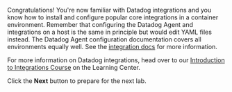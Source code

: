 Congratulations! You're now familiar with Datadog integrations and you know how to install and configure popular core integrations in a container environment. Remember that configuring the Datadog Agent and integrations on a host is the same in principle but would edit YAML files instead. The Datadog Agent configuration documentation covers all environments equally well. See the [integration docs](https://docs.datadoghq.com/integrations/) for more information.

For more information on Datadog integrations, head over to our [Introduction to Integrations Course](https://learn.datadoghq.com/course/view.php?id=38) on the Learning Center.

Click the **Next** button to prepare for the next lab.
